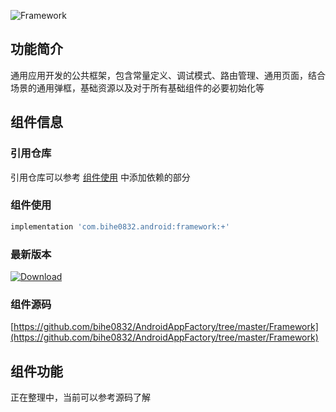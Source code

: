 ![Framework](https://img.shields.io/badge/AndroidAppFactory-Framework-brightgreen)
## 功能简介

通用应用开发的公共框架，包含常量定义、调试模式、路由管理、通用页面，结合场景的通用弹框，基础资源以及对于所有基础组件的必要初始化等

## 组件信息

### 引用仓库

引用仓库可以参考 [组件使用](./../start.md) 中添加依赖的部分

### 组件使用

```groovy
implementation 'com.bihe0832.android:framework:+'
```

### 最新版本

[ ![Download](https://api.bintray.com/packages/bihe0832/android/framework/images/download.svg) ](https://bintray.com/bihe0832/android/framework/_latestVersion)


### 组件源码

[https://github.com/bihe0832/AndroidAppFactory/tree/master/Framework](https://github.com/bihe0832/AndroidAppFactory/tree/master/Framework)

## 组件功能

正在整理中，当前可以参考源码了解